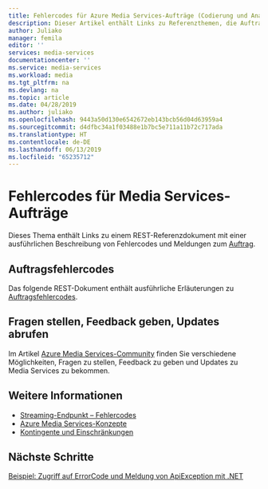 ```yaml
---
title: Fehlercodes für Azure Media Services-Aufträge (Codierung und Analyse) | Microsoft-Dokumentation
description: Dieser Artikel enthält Links zu Referenzthemen, die Auftragsfehlercodes behandeln, sowie nützliche Links zu verwandten Themen.
author: Juliako
manager: femila
editor: ''
services: media-services
documentationcenter: ''
ms.service: media-services
ms.workload: media
ms.tgt_pltfrm: na
ms.devlang: na
ms.topic: article
ms.date: 04/28/2019
ms.author: juliako
ms.openlocfilehash: 9443a50d130e6542672eb143bcb56d04d63959a4
ms.sourcegitcommit: d4dfbc34a1f03488e1b7bc5e711a11b72c717ada
ms.translationtype: HT
ms.contentlocale: de-DE
ms.lasthandoff: 06/13/2019
ms.locfileid: "65235712"
---
```

# <a name="media-services-job-error-codes"></a>Fehlercodes für Media Services-Aufträge

Dieses Thema enthält Links zu einem REST-Referenzdokument mit einer ausführlichen Beschreibung von Fehlercodes und Meldungen zum [Auftrag](transforms-jobs-concept.md).

## <a name="job-error-codes"></a>Auftragsfehlercodes

Das folgende REST-Dokument enthält ausführliche Erläuterungen zu [Auftragsfehlercodes](https://docs.microsoft.com/rest/api/media/jobs/get#joberrorcode).

## <a name="ask-questions-give-feedback-get-updates"></a>Fragen stellen, Feedback geben, Updates abrufen

Im Artikel [Azure Media Services-Community](media-services-community.md) finden Sie verschiedene Möglichkeiten, Fragen zu stellen, Feedback zu geben und Updates zu Media Services zu bekommen.

## <a name="see-also"></a>Weitere Informationen

- [Streaming-Endpunkt – Fehlercodes](streaming-endpoint-error-codes.md)
- [Azure Media Services-Konzepte](concepts-overview.md)
- [Kontingente und Einschränkungen](limits-quotas-constraints.md)

## <a name="next-steps"></a>Nächste Schritte

[Beispiel: Zugriff auf ErrorCode und Meldung von ApiException mit .NET](configure-connect-dotnet-howto.md#connect-to-the-net-client)
